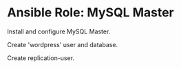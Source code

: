 Ansible Role: MySQL Master
=========

Install and configure MySQL Master.

Create 'wordpress' user and database.

Create replication-user.